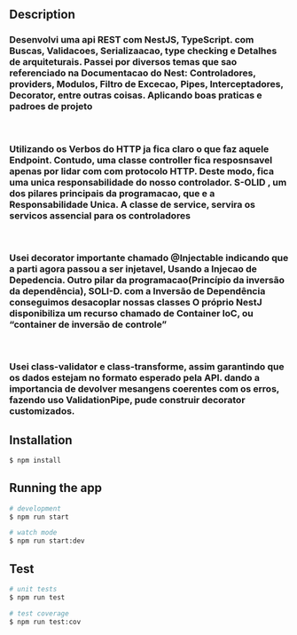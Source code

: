 ## Description
<h3>
Desenvolvi uma api REST com NestJS, TypeScript. com Buscas, Validacoes, Serializaacao, type checking e Detalhes de arquiteturais.
Passei por diversos temas que sao referenciado na Documentacao do Nest: Controladores, providers, Modulos, Filtro de Excecao, Pipes, Interceptadores, Decorator, entre outras coisas. Aplicando boas praticas e padroes de projeto
</h3>
<br>
<h3>
Utilizando os Verbos do HTTP ja fica claro  o que faz aquele Endpoint. Contudo, uma classe controller fica resposnsavel apenas por lidar com com protocolo HTTP. Deste modo, fica uma unica responsabilidade do nosso controlador. S-OLID , um dos pilares principais da programacao, que e a Responsabilidade Unica. A classe de service, servira os servicos assencial para os controladores
</h3>
<br>
<h3>
Usei  decorator importante chamado @Injectable indicando que a parti agora passou a ser injetavel, Usando a Injecao de Depedencia. Outro pilar da programacao(Princípio da inversão da dependência), SOLI-D. com a Inversão de Dependência conseguimos desacoplar nossas classes
O próprio NestJ disponibiliza um recurso chamado de Container IoC, ou “container de inversão de controle”
</h3>
<br>
<h3>
Usei class-validator e class-transforme, assim garantindo que os dados estejam no formato esperado pela API. dando a importancia de devolver mesangens coerentes com os erros, fazendo uso ValidationPipe, pude construir decorator customizados.
</h3>

## Installation

```bash
$ npm install
```

## Running the app

```bash
# development
$ npm run start

# watch mode
$ npm run start:dev

```

## Test

```bash
# unit tests
$ npm run test

# test coverage
$ npm run test:cov
```


